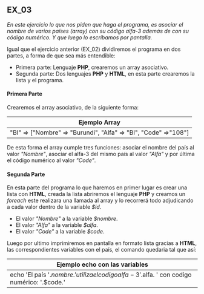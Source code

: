 ## EX_03

*En este ejercicio lo que nos piden que haga el programa, es asociar el nombre de varios países (array) 
con su código alfa-3 además de con su código numérico. Y que luego lo escribamos por pantalla.*

Igual que el ejercicio anterior (EX_02) dividiremos el programa en dos partes, a forma de que sea más 
entendible:

* Primera parte: Lenguaje **PHP**, crearemos un array asociativo.
* Segunda parte: Dos lenguajes **PHP** y **HTML**, en esta parte crearemos la lista y el programa.

#### Primera Parte

Crearemos el array asociativo, de la siguiente forma: 

|Ejemplo Array|
|---|
|"BI" => ["Nombre" => "Burundi", "Alfa" => "BI", "Code" =>"108"]|


De esta forma el array cumple tres funciones: asociar el nombre del país al valor *"Nombre"*, asociar
el alfa-3 del mismo país al valor *"Alfa"* y por última el código numérico al valor *"Code"*.

#### Segunda Parte

En esta parte del programa lo que haremos en primer lugar es crear una lista con **HTML**, creada la lista
abriremos el lenguaje **PHP** y creamos un *foreach* este realizara una llamada al array y lo recorrerá 
todo adjudicando a cada valor dentro de la variable *$id*.

* El valor *"Nombre"* a la variable *$nombre*.
* El valor *"Alfa"* a la variable *$alfa*.
* El valor *"Code"* a la variable *$code*.

Luego por ultimo imprimiremos en pantalla en formato lista gracias a **HTML**, las correspondientes variables
con el país, el comando quedaria tal que así: 

|Ejemplo echo con las variables|
|---|
| echo 'El país '.$nombre.' utiliza el codigo alfa-3 '.$alfa. ' con codigo numérico: '.$code.'|









